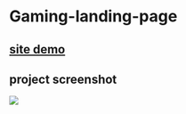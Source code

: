 # Gaming-landing-page

## [site demo](https://khalilhasan23.github.io/Corporate-Business-landing-page/)


## project screenshot
![](https://github.com/khalilhasan23/Gaming-landing-page/blob/main/Screenshot.png)

